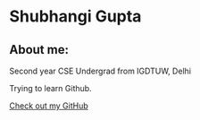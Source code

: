 # Shubhangi Gupta

## About me:

Second year CSE Undergrad from IGDTUW, Delhi

Trying to learn Github.



[Check out my GitHub](https://github.com/Shubhangi0304)

